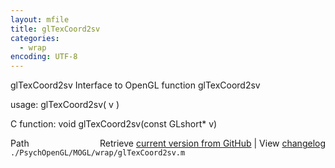 ```yaml
---
layout: mfile
title: glTexCoord2sv
categories:
  - wrap
encoding: UTF-8
---
```


glTexCoord2sv  Interface to OpenGL function glTexCoord2sv  

usage:  glTexCoord2sv( v )  

C function:  void glTexCoord2sv(const GLshort\* v)  


<div class="code_header" style="text-align:right;">
  <span style="float:left;">Path&nbsp;&nbsp;</span> <span class="counter">Retrieve <a href=
  "https://raw.github.com/Psychtoolbox-3/Psychtoolbox-3/beta/./PsychOpenGL/MOGL/wrap/glTexCoord2sv.m">current version from GitHub</a> | View <a href=
  "https://github.com/Psychtoolbox-3/Psychtoolbox-3/commits/beta/./PsychOpenGL/MOGL/wrap/glTexCoord2sv.m">changelog</a></span>
</div>
<div class="code">
  <code>./PsychOpenGL/MOGL/wrap/glTexCoord2sv.m</code>
</div>
